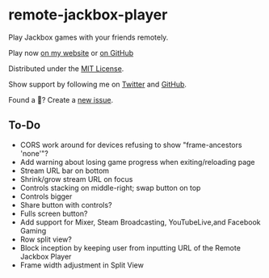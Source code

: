 # remote-jackbox-player

Play Jackbox games with your friends remotely.

Play now [on my website](https://remote-jackbox-player.isaacyakl.com)
or
[on GitHub](https://isaacyakl.github.io/remote-jackbox-player/)

Distributed under the [MIT License](https://isaacyakl.github.io/remote-jackbox-player/LICENSE).

Show support by following me on [Twitter](https://www.twitter.com/isaacyakl) and [GitHub](https://github.com/isaacyakl).

Found a 🐛? Create a [new issue](https://github.com/isaacyakl/remote-jackbox-player/issues/new).

## To-Do

-  CORS work around for devices refusing to show "frame-ancestors 'none'"?
-  Add warning about losing game progress when exiting/reloading page
-  Stream URL bar on bottom
-  Shrink/grow stream URL on focus
-  Controls stacking on middle-right; swap button on top
-  Controls bigger
-  Share button with controls?
-  Fulls screen button?
-  Add support for Mixer, Steam Broadcasting, YouTubeLive,and Facebook Gaming
-  Row split view?
-  Block inception by keeping user from inputting URL of the Remote Jackbox Player
-  Frame width adjustment in Split View
